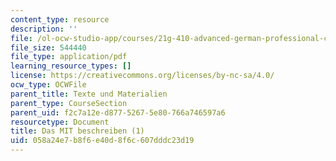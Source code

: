```yaml
---
content_type: resource
description: ''
file: /ol-ocw-studio-app/courses/21g-410-advanced-german-professional-communication-spring-2017/058a24e7b8f6e40d8f6c607dddc23d19_21G_410s17_W05_M12.pdf
file_size: 544440
file_type: application/pdf
learning_resource_types: []
license: https://creativecommons.org/licenses/by-nc-sa/4.0/
ocw_type: OCWFile
parent_title: Texte und Materialien
parent_type: CourseSection
parent_uid: f2c7a12e-d877-5267-5e80-766a746597a6
resourcetype: Document
title: Das MIT beschreiben (1)
uid: 058a24e7-b8f6-e40d-8f6c-607dddc23d19
---
```

